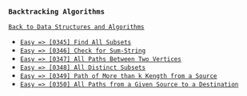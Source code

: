 ### `Backtracking Algorithms`

[`Back to Data Structures and Algorithms`](../readme.md)

* [`Easy => [0345] Find All Subsets`]()
* [`Easy => [0346] Check for Sum-String`]()
* [`Easy => [0347] All Paths Between Two Vertices`]()
* [`Easy => [0348] All Distinct Subsets`]()
* [`Easy => [0349] Path of More than k Kength from a Source`]()
* [`Easy => [0350] All Paths from a Given Source to a Destination`]()
